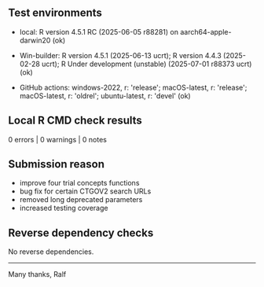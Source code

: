 ## Test environments

* local: R version 4.5.1 RC (2025-06-05 r88281) on aarch64-apple-darwin20 (ok)

* Win-builder: R version 4.5.1 (2025-06-13 ucrt); R version 4.4.3 (2025-02-28 ucrt); R Under development (unstable) (2025-07-01 r88373 ucrt) (ok)

* GitHub actions: windows-2022, r: 'release'; macOS-latest, r: 'release'; macOS-latest, r: 'oldrel'; ubuntu-latest, r: 'devel' (ok)


## Local R CMD check results

0 errors | 0 warnings | 0 notes


## Submission reason

- improve four trial concepts functions
- bug fix for certain CTGOV2 search URLs
- removed long deprecated parameters
- increased testing coverage


## Reverse dependency checks

No reverse dependencies. 


----

Many thanks,
Ralf
